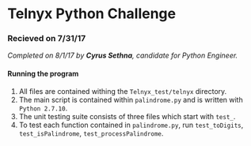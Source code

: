 # Telnyx Python Challenge

### Recieved on 7/31/17
_Completed on 8/1/17 by **Cyrus Sethna**, candidate for Python Engineer._

#### Running the program
1. All files are contained withing the `Telnyx_test/telnyx` directory.
1. The main script is contained within `palindrome.py` and is written with `Python 2.7.10`.
1. The unit testing suite consists of three files which start with `test_`.
1. To test each function contained in `palindrome.py`, run `test_toDigits`, `test_isPalindrome`, `test_processPalindrome`.
